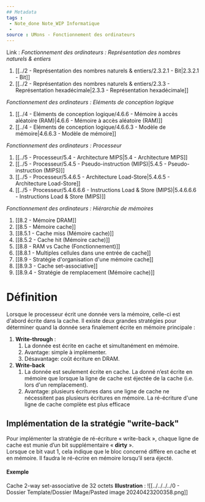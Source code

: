 ```yaml
---
## Metadata
tags : 
 - Note_done Note_WIP Informatique
 - 
source : UMons - Fonctionnement des ordinateurs
---
```


Link :
_Fonctionnement des ordinateurs : Représentation des nombres naturels & entiers_
1. [[../2 - Représentation des nombres naturels & entiers/2.3.2.1 - Bit|2.3.2.1 - Bit]]
2. [[../2 - Représentation des nombres naturels & entiers/2.3.3 - Représentation hexadécimale|2.3.3 - Représentation hexadécimale]]

_Fonctionnement des ordinateurs : Eléments de conception logique_
1. [[../4 - Eléments de conception logique/4.6.6 - Mémoire à accès aléatoire (RAM)|4.6.6 - Mémoire à accès aléatoire (RAM)]]
2. [[../4 - Eléments de conception logique/4.6.6.3 - Modèle de mémoire|4.6.6.3 - Modèle de mémoire]]

_Fonctionnement des ordinateurs : Processeur_
1. [[../5 - Processeur/5.4 - Architecture MIPS|5.4 - Architecture MIPS]]
2. [[../5 - Processeur/5.4.5 - Pseudo-instruction (MIPS)|5.4.5 - Pseudo-instruction (MIPS)]]
3. [[../5 - Processeur/5.4.6.5 - Architecture Load-Store|5.4.6.5 - Architecture Load-Store]]
4. [[../5 - Processeur/5.4.6.6.6 - Instructions Load & Store (MIPS)|5.4.6.6.6 - Instructions Load & Store (MIPS)]]

_Fonctionnement des ordinateurs : Hiérarchie de mémoires_
1. [[8.2 - Mémoire DRAM]]
2. [[8.5 - Mémoire cache]]
3. [[8.5.1 - Cache miss (Mémoire cache)]]
4. [[8.5.2 - Cache hit (Mémoire cache)]]
5. [[8.8 - RAM vs Cache (Fonctionnement)]]
6. [[8.8.1 - Multiples cellules dans une entrée de cache]]
7. [[8.9 - Stratégie d'organisation d'une mémoire cache]]
8. [[8.9.3 - Cache set-associative]]
9. [[8.9.4 - Stratégie de remplacement (Mémoire cache)]]

# Définition
Lorsque le processeur écrit une donnée vers la mémoire, celle-ci est d'abord écrite dans la cache. Il existe deux grandes stratégies pour déterminer quand la donnée sera finalement écrite en mémoire principale : 
1. **Write-through** : 
	1. La donnée est écrite en cache et simultanément en mémoire. 
	2. Avantage: simple à implémenter. 
	3. Désavantage: coût écriture en DRAM. 
2. **Write-back** 
	1. La donnée est seulement écrite en cache. La donné n’est écrite en mémoire que lorsque la ligne de cache est éjectée de la cache (i.e. lors d'un remplacement). 
	2. Avantage: plusieurs écritures dans une ligne de cache ne nécessitent pas plusieurs écritures en mémoire. La ré-écriture d'une ligne de cache complète est plus efficace

## Implémentation de la stratégie "write-back"
Pour implémenter la stratégie de ré-écriture « write-back », chaque ligne de cache est munie d’un bit supplémentaire « **dirty** ». 
\
Lorsque ce bit vaut 1, cela indique que le bloc concerné diffère en cache et en mémoire. Il faudra le ré-écrire en mémoire lorsqu’il sera éjecté.
#### Exemple
Cache 2-way set-associative de 32 octets
**Illustration** : ![[../../../../0 - Dossier Template/Dossier IMage/Pasted image 20240423200358.png]]

